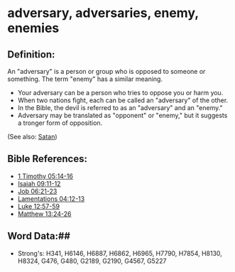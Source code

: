 # adversary, adversaries, enemy, enemies #

## Definition: ##

An "adversary" is a person or group who is opposed to someone or something. The term "enemy" has a similar meaning.

 * Your adversary can be a person who tries to oppose you or harm you. 
 * When two nations fight, each can be called an "adversary" of the other.
 * In the Bible, the devil is referred to as an "adversary" and an "enemy."
 * Adversary may be translated as "opponent" or "enemy," but it suggests a tronger form of opposition.

(See also: [Satan](../kt/satan.md))

## Bible References: ##

* [1 Timothy 05:14-16](rc://en/tn/help/1ti/05/14)
* [Isaiah 09:11-12](rc://en/tn/help/isa/09/11)
* [Job 06:21-23](rc://en/tn/help/job/06/21)
* [Lamentations 04:12-13](rc://en/tn/help/lam/04/12)
* [Luke 12:57-59](rc://en/tn/help/luk/12/57)
* [Matthew 13:24-26](rc://en/tn/help/mat/13/24)

## Word Data:##

* Strong's: H341, H6146, H6887, H6862, H6965, H7790, H7854, H8130, H8324, G476, G480, G2189, G2190, G4567, G5227
